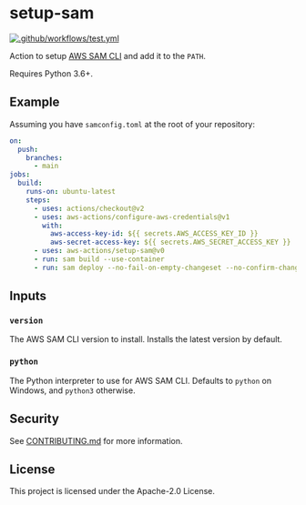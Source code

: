 # setup-sam

[![.github/workflows/test.yml](https://github.com/aws-actions/setup-sam/actions/workflows/test.yml/badge.svg)](https://github.com/aws-actions/setup-sam/actions/workflows/test.yml)

Action to setup [AWS SAM CLI](https://docs.aws.amazon.com/serverless-application-model/latest/developerguide/serverless-sam-reference.html#serverless-sam-cli) and add it to the `PATH`.

Requires Python 3.6+.

## Example

Assuming you have `samconfig.toml` at the root of your repository:

```yaml
on:
  push:
    branches:
      - main
jobs:
  build:
    runs-on: ubuntu-latest
    steps:
      - uses: actions/checkout@v2
      - uses: aws-actions/configure-aws-credentials@v1
        with:
          aws-access-key-id: ${{ secrets.AWS_ACCESS_KEY_ID }}
          aws-secret-access-key: ${{ secrets.AWS_SECRET_ACCESS_KEY }}
      - uses: aws-actions/setup-sam@v0
      - run: sam build --use-container
      - run: sam deploy --no-fail-on-empty-changeset --no-confirm-changeset
```

## Inputs

### `version`

The AWS SAM CLI version to install. Installs the latest version by default.

### `python`

The Python interpreter to use for AWS SAM CLI. Defaults to `python` on Windows, and `python3` otherwise.

## Security

See [CONTRIBUTING.md](CONTRIBUTING.md#security-disclosures) for more information.

## License

This project is licensed under the Apache-2.0 License.
